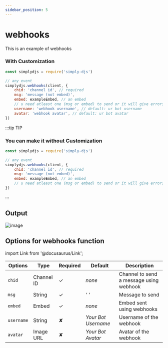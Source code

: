 ```yaml
---
sidebar_position: 5
---
```


# webhooks
This is an example of webhooks

### With Customization
```js
const simplydjs = require('simply-djs')

// any event
simplydjs.webhooks(client, {
    chid: 'channel id', // required
    msg: 'message (not embed)',
    embed: exampleEmbed, // an embed
    // u need atleast one (msg or embed) to send or it will give errors
    username: 'webhook username', // default: ur bot username
    avatar: 'webhook avatar', // default: ur bot avatar
})
```

:::tip TIP
### You can make it without Customization

```js
const simplydjs = require('simply-djs')

// any event
simplydjs.webhooks(client, {
    chid: 'channel id', // required
    msg: 'message (not embed)',
    embed: exampleEmbed, // an embed
    // u need atleast one (msg or embed) to send or it will give errors
})
```

:::

## Output
![image](https://user-images.githubusercontent.com/71836991/127870208-e790a498-99af-4fcc-a359-1f90607c59a5.png)

## Options for webhooks function

import Link from '@docusaurus/Link';

| Options     | Type    | Required | Default | Description |
| ----------- | ----------- | ----------- | ----------- | ----------- |
| `chid` | <Link to="https://developer.mozilla.org/en-US/docs/Web/JavaScript/Reference/Global_Objects/String">Channel ID</Link> | ✓ | *none* | Channel to send a message using webhook |
| `msg`|<Link to="https://developer.mozilla.org/en-US/docs/Web/JavaScript/Reference/Global_Objects/String">String</Link>| ✓ | *' '* | Message to send |
| `embed`|<Link to="https://discord.js.org/#/docs/main/stable/class/MessageEmbed">Embed</Link>| ✓ | *none* | Embed sent using webhooks |
| `username`|<Link to="https://developer.mozilla.org/en-US/docs/Web/JavaScript/Reference/Global_Objects/String">String</Link>| ✘ | *Your Bot Username* | Username of the webhook |
| `avatar`|<Link to="https://developer.mozilla.org/en-US/docs/Web/JavaScript/Reference/Global_Objects/String">Image URL</Link>| ✘ | *Your Bot Avatar* | Avatar of the webhook |
